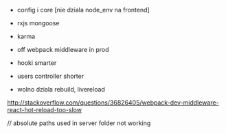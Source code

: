 
- config i core [nie dziala node_env na frontend]

- rxjs mongoose

- karma

- off webpack middleware in prod

- hooki smarter

- users controller shorter

- wolno dziala rebuild, livereload


http://stackoverflow.com/questions/36826405/webpack-dev-middleware-react-hot-reload-too-slow


// absolute paths used in server folder not working
